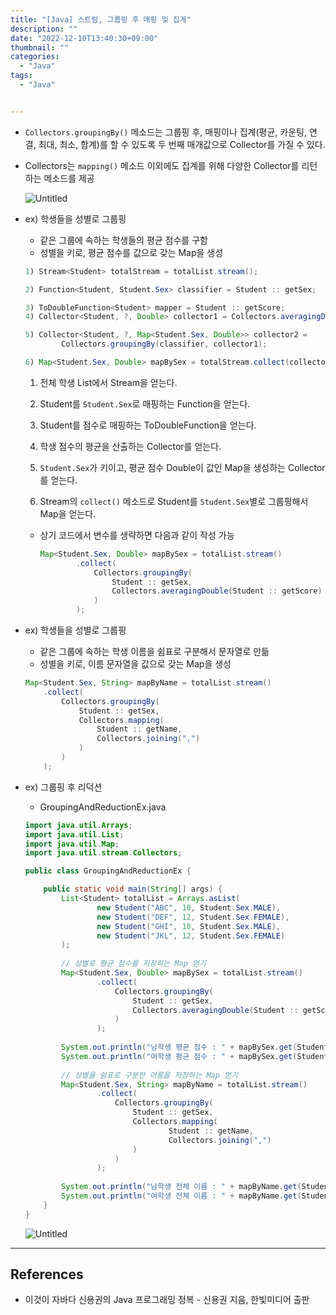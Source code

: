 ```yaml
---
title: "[Java] 스트림, 그룹핑 후 매핑 및 집계"
description: ""
date: "2022-12-10T13:40:30+09:00"
thumbnail: ""
categories:
  - "Java"
tags:
  - "Java"


---
```

<!--more-->

- `Collectors.groupingBy()` 메소드는 그룹핑 후, 매핑이나 집계(평균, 카운팅, 연결, 최대, 최소, 합계)를 할 수 있도록 두 번째 매개값으로 Collector를 가질 수 있다.
- Collectors는 `mapping()` 메소드 이외에도 집계를 위해 다양한 Collector를 리턴하는 메소드를 제공
    
    ![Untitled](/images/lang_java/stream/그룹핑_후_매핑_및_집계/Untitled.png)
    
- ex) 학생들을 성별로 그룹핑
    - 같은 그룹에 속하는 학생들의 평균 점수를 구함
    - 성별을 키로, 평균 점수를 값으로 갖는 Map을 생성
    
    ```java
    1) Stream<Student> totalStream = totalList.stream();
    
    2) Function<Student, Student.Sex> classifier = Student :: getSex;
    
    3) ToDoubleFunction<Student> mapper = Student :: getScore;
    4) Collector<Student, ?, Double> collector1 = Collectors.averagingDouble(mapper);
    
    5) Collector<Student, ?, Map<Student.Sex, Double>> collector2 =
            Collectors.groupingBy(classifier, collector1);
    
    6) Map<Student.Sex, Double> mapBySex = totalStream.collect(collector2);
    ```
    
    1) 전체 학생 List에서 Stream을 얻는다.
    
    2) Student를 `Student.Sex`로 매핑하는 Function을 얻는다.
    
    3) Student를 점수로 매핑하는 ToDoubleFunction을 얻는다.
    
    4) 학생 점수의 평균을 산출하는 Collector를 얻는다.
    
    5) `Student.Sex`가 키이고, 평균 점수 Double이 값인 Map을 생성하는 Collector를 얻는다.
    
    6) Stream의 `collect()` 메소드로 Student를 `Student.Sex`별로 그룹핑해서 Map을 얻는다.
    
    - 상기 코드에서 변수를 생략하면 다음과 같이 작성 가능
        
        ```java
        Map<Student.Sex, Double> mapBySex = totalList.stream()
        		.collect(
        			Collectors.groupingBy(
        				Student :: getSex,
        				Collectors.averagingDouble(Student :: getScore)
        			)
        		);
        ```
        
- ex) 학생들을 성별로 그룹핑
    - 같은 그룹에 속하는 학생 이름을 쉼표로 구분해서 문자열로 만듦
    - 성별을 키로, 이름 문자열을 값으로 갖는 Map을 생성
    
    ```java
    Map<Student.Sex, String> mapByName = totalList.stream()
    	.collect(
    		Collectors.groupingBy(
    			Student :: getSex,
    			Collectors.mapping(
    				Student :: getName,
    				Collectors.joining(",")
    			)
    		)
    	);
    ```
    
- ex) 그룹핑 후 리덕션
    - GroupingAndReductionEx.java
    
    ```java
    import java.util.Arrays;
    import java.util.List;
    import java.util.Map;
    import java.util.stream.Collectors;
    
    public class GroupingAndReductionEx {
    
    	public static void main(String[] args) {
    		List<Student> totalList = Arrays.asList(
    				new Student("ABC", 10, Student.Sex.MALE),
    				new Student("DEF", 12, Student.Sex.FEMALE),
    				new Student("GHI", 10, Student.Sex.MALE),
    				new Student("JKL", 12, Student.Sex.FEMALE)
    		);
    		
    		// 성별로 평균 점수를 저장하는 Map 얻기
    		Map<Student.Sex, Double> mapBySex = totalList.stream()
    				.collect(
    					Collectors.groupingBy(
    						Student :: getSex,
    						Collectors.averagingDouble(Student :: getScore)
    					)
    				);
    		
    		System.out.println("남학생 평균 점수 : " + mapBySex.get(Student.Sex.MALE));
    		System.out.println("여학생 평균 점수 : " + mapBySex.get(Student.Sex.FEMALE));
    		
    		// 성별을 쉼표로 구분한 이름을 저장하는 Map 얻기
    		Map<Student.Sex, String> mapByName = totalList.stream()
    				.collect(
    					Collectors.groupingBy(
    						Student :: getSex,
    						Collectors.mapping(
    								Student :: getName,
    								Collectors.joining(",")
    						)
    					)
    				);
    		
    		System.out.println("남학생 전체 이름 : " + mapByName.get(Student.Sex.MALE));
    		System.out.println("여학생 전체 이름 : " + mapByName.get(Student.Sex.FEMALE));
    	}
    }
    ```
    
    ![Untitled](/images/lang_java/stream/그룹핑_후_매핑_및_집계/Untitled%201.png)
    

---

## References

- 이것이 자바다 신용권의 Java 프로그래밍 정복 - 신용권 지음, 한빛미디어 출판